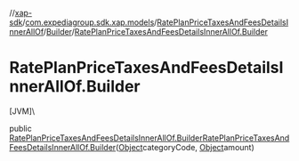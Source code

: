 //[xap-sdk](../../../../index.md)/[com.expediagroup.sdk.xap.models](../../index.md)/[RatePlanPriceTaxesAndFeesDetailsInnerAllOf](../index.md)/[Builder](index.md)/[RatePlanPriceTaxesAndFeesDetailsInnerAllOf.Builder](-rate-plan-price-taxes-and-fees-details-inner-all-of.-builder.md)

# RatePlanPriceTaxesAndFeesDetailsInnerAllOf.Builder

[JVM]\

public [RatePlanPriceTaxesAndFeesDetailsInnerAllOf.Builder](index.md)[RatePlanPriceTaxesAndFeesDetailsInnerAllOf.Builder](-rate-plan-price-taxes-and-fees-details-inner-all-of.-builder.md)([Object](https://docs.oracle.com/javase/8/docs/api/java/lang/Object.html)categoryCode, [Object](https://docs.oracle.com/javase/8/docs/api/java/lang/Object.html)amount)
